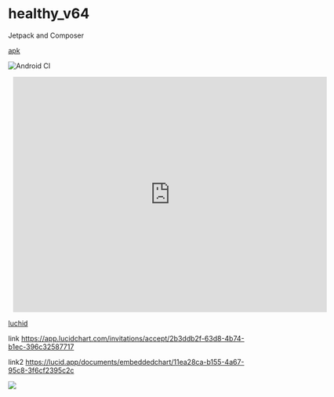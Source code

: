 # healthy_v64
Jetpack and Composer

[apk](https://github.com/mobiskif/healthy_v64/raw/master/app/release/app-release.apk)

![Android CI](https://github.com/mobiskif/healthy_v64/workflows/Android%20CI/badge.svg)
<div style="width: 640px; height: 480px; margin: 10px; position: relative;"><iframe allowfullscreen frameborder="0" style="width:640px; height:480px" src="https://lucid.app/documents/embeddedchart/11ea28ca-b155-4a67-95c8-3f6cf2395c2c" id="jzeKhzU13D95"></iframe></div>

[luchid](https://lucid.app/publicSegments/view/9d631e7e-cf01-4b41-812a-249d61808eb8/image.png)

link https://app.lucidchart.com/invitations/accept/2b3ddb2f-63d8-4b74-b1ec-396c32587717

link2 https://lucid.app/documents/embeddedchart/11ea28ca-b155-4a67-95c8-3f6cf2395c2c

<img src="https://lucid.app/documents/embeddedchart/11ea28ca-b155-4a67-95c8-3f6cf2395c2c" />
